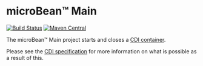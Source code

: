 # microBean™ Main

[![Build Status](https://travis-ci.org/microbean/microbean-main.svg?branch=master)](https://travis-ci.org/microbean/microbean-main)
[![Maven Central](https://maven-badges.herokuapp.com/maven-central/org.microbean/microbean-main/badge.svg)](https://maven-badges.herokuapp.com/maven-central/org.microbean/microbean-main)

The microBean™ Main project starts and closes a [CDI
container](https://jakarta.ee/specifications/cdi/2.0/apidocs/javax/enterprise/inject/se/SeContainer.html).

Please see the [CDI
specification](https://jakarta.ee/specifications/cdi/2.0/cdi-spec-2.0.html)
for more information on what is possible as a result of this.
